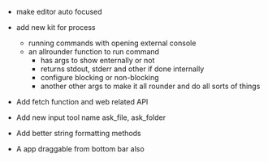 + make editor auto focused
+ add new kit for process
    + running commands with opening external console
    + an allrounder function to run command
        + has args to show enternally or not
        + returns stdout, stderr and other if done internally
        + configure blocking or non-blocking
        + another other args to make it all rounder and do all sorts of things


+ Add fetch function and web related API
+ Add new input tool name ask_file, ask_folder
+ Add better string formatting methods
+ A app draggable from bottom bar also 